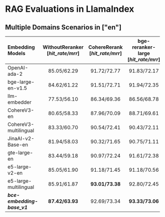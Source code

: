 <!--
 * @Description: 
 * @Author: shenlei
 * @Date: 2024-01-29 16:14:48
 * @LastEditTime: 2024-01-29 16:25:51
 * @LastEditors: shenlei
-->
# RAG Evaluations in LlamaIndex  

## Multiple Domains Scenarios in ["en"] 
| Embedding Models | WithoutReranker <br> [*hit_rate/mrr*] | CohereRerank <br> [*hit_rate/mrr*] | bge-reranker-large <br> [*hit_rate/mrr*] | ***bce-reranker-base_v1*** <br> [*hit_rate/mrr*] | 
|:-------------------------------|:--------:|:--------:|:--------:|:--------:| 
| OpenAI-ada-2 | 85.05/62.29 | 91.72/72.77 | 91.83/72.17 | **92.90/77.17** |  
| bge-large-en-v1.5 | 84.62/61.22 | 91.51/72.71 | 91.94/72.35 | **92.47/76.61** |  
| llm-embedder | 77.53/56.10 | 86.34/69.36 | 86.56/68.78 | **87.42/73.44** |  
| CohereV3-en | 80.65/58.33 | 87.96/70.09 | 88.71/69.61 | **89.03/74.06** |  
| CohereV3-multilingual | 83.33/60.70 | 90.54/72.41 | 90.43/72.11 | **90.97/76.26** |  
| JinaAI-v2-Base-en | 81.94/58.03 | 90.32/71.65 | 90.75/71.11 | **91.29/75.53** |  
| gte-large-en | 83.44/59.18 | 90.97/72.24 | 91.61/72.38 | **92.26/76.52** |  
| e5-large-v2-en | 85.05/61.90 | 91.18/71.45 | 91.18/70.56 | **92.37/75.81** |  
| e5-large-multilingual | 85.91/61.87 | **93.01/73.38** | 92.80/72.45 | **93.44/77.31** |  
| ***bce-embedding-base_v1*** | **87.42/63.93** | 92.69/73.34 | **93.33/73.06** | ***93.87/77.88*** |  
